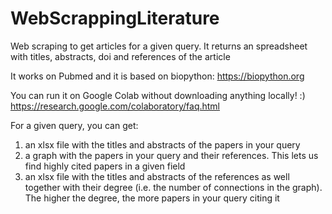 # WebScrappingLiterature

Web scraping to get articles for a given query. It returns an spreadsheet with titles, abstracts, doi and references of the article

It works on Pubmed and it is based on biopython: https://biopython.org

You can run it on Google Colab without downloading anything locally! :) https://research.google.com/colaboratory/faq.html

For a given query, you can get:

1) an xlsx file with the titles and abstracts of the papers in your query
2) a graph with the papers in your query and their references. This lets us find highly cited papers in a given field
3) an xlsx file with the titles and abstracts of the references as well together with their degree (i.e. the number of connections in the graph). The higher the degree, the more papers in your query citing it

